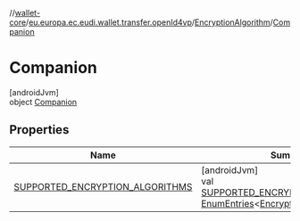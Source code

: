 //[wallet-core](../../../../index.md)/[eu.europa.ec.eudi.wallet.transfer.openId4vp](../../index.md)/[EncryptionAlgorithm](../index.md)/[Companion](index.md)

# Companion

[androidJvm]\
object [Companion](index.md)

## Properties

| Name | Summary |
|---|---|
| [SUPPORTED_ENCRYPTION_ALGORITHMS](-s-u-p-p-o-r-t-e-d_-e-n-c-r-y-p-t-i-o-n_-a-l-g-o-r-i-t-h-m-s.md) | [androidJvm]<br>val [SUPPORTED_ENCRYPTION_ALGORITHMS](-s-u-p-p-o-r-t-e-d_-e-n-c-r-y-p-t-i-o-n_-a-l-g-o-r-i-t-h-m-s.md): [EnumEntries](https://kotlinlang.org/api/latest/jvm/stdlib/kotlin-stdlib/kotlin.enums/-enum-entries/index.html)&lt;[EncryptionAlgorithm](../index.md)&gt; |
